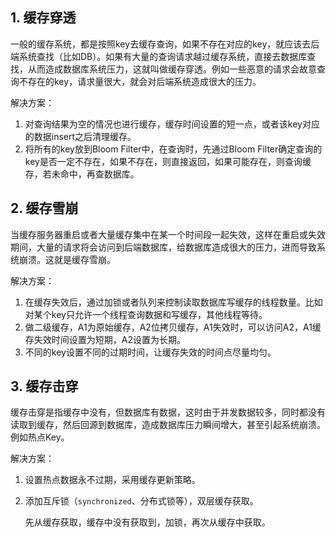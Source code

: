 ## 1. 缓存穿透

一般的缓存系统，都是按照key去缓存查询，如果不存在对应的key，就应该去后端系统查找（比如DB）。如果有大量的查询请求越过缓存系统，直接去数据库查找，从而造成数据库系统压力，这就叫做缓存穿透。例如一些恶意的请求会故意查询不存在的key，请求量很大，就会对后端系统造成很大的压力。

解决方案：

1. 对查询结果为空的情况也进行缓存，缓存时间设置的短一点，或者该key对应的数据insert之后清理缓存。
2. 将所有的key放到Bloom Filter中，在查询时，先通过Bloom Filter确定查询的key是否一定不存在，如果不存在，则直接返回，如果可能存在，则查询缓存，若未命中，再查数据库。

## 2. 缓存雪崩

当缓存服务器重启或者大量缓存集中在某一个时间段一起失效，这样在重启或失效期间，大量的请求将会访问到后端数据库，给数据库造成很大的压力，进而导致系统崩溃。这就是缓存雪崩。

解决方案：

1. 在缓存失效后，通过加锁或者队列来控制读取数据库写缓存的线程数量。比如对某个key只允许一个线程查询数据和写缓存，其他线程等待。
2. 做二级缓存，A1为原始缓存，A2位拷贝缓存，A1失效时，可以访问A2，A1缓存失效时间设置为短期，A2设置为长期。
3. 不同的key设置不同的过期时间，让缓存失效的时间点尽量均匀。

## 3. 缓存击穿

缓存击穿是指缓存中没有，但数据库有数据，这时由于并发数据较多，同时都没有读取到缓存，然后回源到数据库，造成数据库压力瞬间增大，甚至引起系统崩溃。例如热点Key。

解决方案：

1. 设置热点数据永不过期，采用缓存更新策略。

2. 添加互斥锁（`synchronized`、分布式锁等），双层缓存获取。

   先从缓存获取，缓存中没有获取到，加锁，再次从缓存中获取。



